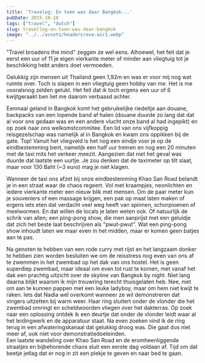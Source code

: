 ```yaml
---
title: 'Travelog: En toen was daar Bangkok...'
pubDate: 2015-10-10
tags: ["travel", "dutch"]
slug: travellog-en-toen-was-daar-bangkok
image: "../../assets/headers/eva-air1.webp"
---
```


"Travel broadens the mind" zeggen ze wel eens. Alhoewel, het feit dat je eerst een uur of 11 je eigen vierkante meter of minder aan vliegtuig tot je beschikking hebt anders doet vermoeden.

Gelukkig zijn mensen uit Thailand geen 1,92m en was er voor mij nog wat ruimte over. Toch is slapen in een vliegtuig geen hobby van me. Het is me vooralsnog zelden gelukt. Het feit dat ik toch ergens een uur of 6 kwijtgeraakt ben liet me daarom verbaasd achter.

Eenmaal geland in Bangkok komt het gebruikelijke riedeltje aan douane, backpacks van een lopende band af halen (douane duurde zo lang dat dat al voor ons gedaan was en een andere vlucht onze band al had ingepikt) en op zoek naar ons welkomstcommitee. Een lid van ons vijfkoppig reisgezelschap was namelijk al in Bangkok en kwam ons oppikken bij de gate. Top! Vanuit het vliegveld is het nog een eindje voor je op de eindbestemming bent, namelijk een half uur treinen en nog een 20 minuten met de taxi mits het verkeer meezit. Aangezien dat niet het geval was duurde dat laatste een uurtje. Je zou denken dat de taximeter op tilt slaat, maar voor 130 Baht (~3 euro) mag je niet klagen.

Wanneer de taxi ons afzet bij onze eindbestemming Khao San Road belandt je in een straat waar de chaos regeert. Vol met kraampjes, neonlichten en iedere vierkante meter een nieuw blik met mensen. Om de paar meter kun je souveniers of een massage krijgen, een pak op maat laten maken of ergens iets eten dat verdacht veel weg heeft van spinnen, schorpioenen of meelwormen. En dat willen de locals je laten weten ook. Of natuurlijk de schrik van allen; een ping-pong show, die men aanprijst met een geluidje dat zich het beste laat beschrijven als "pwut-pwut". Wat een ping-pong show inhoudt laten we maar even in het midden, maar er komen geen batjes aan te pas.

Na genoten te hebben van een rode curry met rijst en het langzaam donker te hebben zien worden besluiten we om de reisstress nog even van ons af te zwemmen in het zwembad op het dak van ons hostel. Het is geen superdiep zwembad, maar ideaal om even tot rust te komen, met vanaf het dak een prachtig uitzicht over de skyline van Bangkok by night. Niet lang daarna blijkt waarom ik mijn trouwring terecht thuisgelaten heb. Nee, niet om aan te kunnen pappen met een leuke ladyboy, maar om hem niet kwijt te raken. Iets dat Nadia wel overkomt wanneer ze wil demonstreren dat vingers uitzetten bij warm weer. Haar ring stuitert onder de vlonder die het zwembad omringt en scheldwoorden vliegen over het dakterras. Op zoek naar een oplossing ontdek ik een deurtje dat onder de vlonder leidt waar al het leidingwerk en de apparatuur staat. Na even zoeken vind ik de ring terug in een afwateringskanaal dat gelukkig droog was. Die gaat dus niet meer af, ook niet voor demonstratiedoeleinden.  
Een laatste wandeling over Khao San Road en de eromheenliggende straatjes en bijbehorende chaos sluit een eerste dag voldaan af. Tijd om dat beetje jetlag dat er nog in zit een plekje te geven en naar bed te gaan.